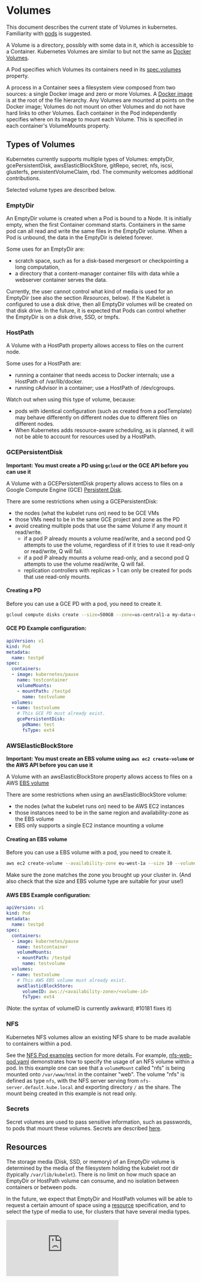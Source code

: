 # Volumes
This document describes the current state of Volumes in kubernetes.  Familiarity with [pods](./pods.md) is suggested.

A Volume is a directory, possibly with some data in it, which is accessible to a Container. Kubernetes Volumes are similar to but not the same as [Docker Volumes](https://docs.docker.com/userguide/dockervolumes/).

A Pod specifies which Volumes its containers need in its [spec.volumes](http://kubernetes.io/third_party/swagger-ui/#!/v1/createPod) property.

A process in a Container sees a filesystem view composed from two sources: a single Docker image and zero or more Volumes.  A [Docker image](https://docs.docker.com/userguide/dockerimages/) is at the root of the file hierarchy.  Any Volumes are mounted at points on the Docker image;  Volumes do not mount on other Volumes and do not have hard links to other Volumes.  Each container in the Pod independently specifies where on its image to mount each Volume.  This is specified in each container's VolumeMounts property.

## Types of Volumes

Kubernetes currently supports multiple types of Volumes: emptyDir,
gcePersistentDisk, awsElasticBlockStore, gitRepo, secret, nfs, iscsi,
glusterfs, persistentVolumeClaim, rbd. The community welcomes additional contributions.

Selected volume types are described below.

### EmptyDir

An EmptyDir volume is created when a Pod is bound to a Node.  It is initially empty, when the first Container command starts.  Containers in the same pod can all read and write the same files in the EmptyDir volume.  When a Pod is unbound, the data in the EmptyDir is deleted forever.

Some uses for an EmptyDir are:

* scratch space, such as for a disk-based mergesort or checkpointing a long computation,
* a directory that a content-manager container fills with data while a webserver container serves the data.

Currently, the user cannot control what kind of media is used for an EmptyDir (see also the section _Resources_, below).  If the Kubelet is configured to use a disk drive, then all EmptyDir volumes will be created on that disk drive.  In the future, it is expected that Pods can control whether the EmptyDir is on a disk drive, SSD, or tmpfs.

### HostPath
A Volume with a HostPath property allows access to files on the current node.

Some uses for a HostPath are:

* running a container that needs access to Docker internals; use a HostPath of /var/lib/docker.
* running cAdvisor in a container; use a HostPath of /dev/cgroups.

Watch out when using this type of volume, because:

* pods with identical configuration (such as created from a podTemplate) may behave differently on different nodes due to different files on different nodes.
* When Kubernetes adds resource-aware scheduling, as is planned, it will not be able to account for resources used by a HostPath.

### GCEPersistentDisk
__Important: You must create a PD using ```gcloud``` or the GCE API before you can use it__

A Volume with a GCEPersistentDisk property allows access to files on a Google Compute Engine (GCE)
[Persistent Disk](http://cloud.google.com/compute/docs/disks).

There are some restrictions when using a GCEPersistentDisk:

* the nodes (what the kubelet runs on) need to be GCE VMs
* those VMs need to be in the same GCE project and zone as the PD
* avoid creating multiple pods that use the same Volume if any mount it read/write.
    * if a pod P already mounts a volume read/write, and a second pod Q attempts to use the volume, regardless of if it tries to use it read-only or read/write, Q will fail.
    * if a pod P already mounts a volume read-only, and a second pod Q attempts to use the volume read/write, Q will fail.
    * replication controllers with replicas > 1 can only be created for pods that use read-only mounts.

#### Creating a PD
Before you can use a GCE PD with a pod, you need to create it.

```sh
gcloud compute disks create --size=500GB --zone=us-central1-a my-data-disk
```

#### GCE PD Example configuration:
```yaml
apiVersion: v1
kind: Pod
metadata:
  name: testpd
spec:
  containers:
  - image: kubernetes/pause
    name: testcontainer
    volumeMounts:
    - mountPath: /testpd
      name: testvolume
  volumes:
  - name: testvolume
    # This GCE PD must already exist. 
    gcePersistentDisk:
      pdName: test
      fsType: ext4
```

### AWSElasticBlockStore
__Important: You must create an EBS volume using ```aws ec2 create-volume``` or the AWS API before you can use it__

A Volume with an awsElasticBlockStore property allows access to files on a AWS
[EBS volume](http://aws.amazon.com/ebs/)

There are some restrictions when using an awsElasticBlockStore volume:

* the nodes (what the kubelet runs on) need to be AWS EC2 instances
* those instances need to be in the same region and availability-zone as the EBS volume
* EBS only supports a single EC2 instance mounting a volume

#### Creating an EBS volume
Before you can use a EBS volume with a pod, you need to create it.

```sh
aws ec2 create-volume --availability-zone eu-west-1a --size 10 --volume-type gp2
```

Make sure the zone matches the zone you brought up your cluster in.  (And also check that the size and EBS volume
type are suitable for your use!)

#### AWS EBS Example configuration:
```yaml
apiVersion: v1
kind: Pod
metadata:
  name: testpd
spec:
  containers:
  - image: kubernetes/pause
    name: testcontainer
    volumeMounts:
    - mountPath: /testpd
      name: testvolume
  volumes:
  - name: testvolume
    # This AWS EBS volume must already exist.
    awsElasticBlockStore:
      volumeID: aws://<availability-zone>/<volume-id>
      fsType: ext4
```

(Note: the syntax of volumeID is currently awkward; #10181 fixes it)

### NFS

Kubernetes NFS volumes allow an existing NFS share to be made available to containers within a pod.

See the [NFS Pod examples](https://github.com/GoogleCloudPlatform/kubernetes/blob/master/examples/nfs/) section for more details.
For example, [nfs-web-pod.yaml](https://github.com/GoogleCloudPlatform/kubernetes/blob/master/examples/nfs/nfs-web-pod.yaml) demonstrates how to specify the usage of an NFS volume within a pod.
In this example one can see that a `volumeMount` called "nfs" is being mounted onto `/var/www/html` in the container "web".
The volume "nfs" is defined as type `nfs`, with the NFS server serving from `nfs-server.default.kube.local` and exporting directory `/` as the share.
The mount being created in this example is not read only.

### Secrets

Secret volumes are used to pass sensitive information, such as passwords, to
pods that mount these volumes. Secrets are described [here](secrets.md).


## Resources

The storage media (Disk, SSD, or memory) of an EmptyDir volume is determined by the media of the filesystem holding the kubelet root dir (typically `/var/lib/kubelet`).
There is no limit on how much space an EmptyDir or HostPath volume can consume, and no isolation between containers or between pods.

In the future, we expect that EmptyDir and HostPath volumes will be able to request a certain amount of space using a [resource](./resources.md) specification, and to select the type of media to use, for clusters that have several media types.

[![Analytics](https://kubernetes-site.appspot.com/UA-36037335-10/GitHub/docs/volumes.md?pixel)]()
